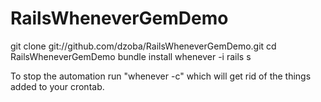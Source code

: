 RailsWheneverGemDemo
====================

git clone git://github.com/dzoba/RailsWheneverGemDemo.git
cd RailsWheneverGemDemo
bundle install
whenever -i
rails s




To stop the automation run "whenever -c" which will get rid of the things added to your crontab.